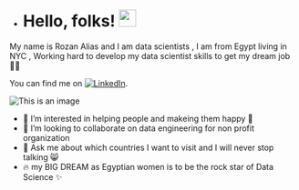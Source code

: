 - # Hello, folks! <img src="https://raw.githubusercontent.com/MartinHeinz/MartinHeinz/master/wave.gif" width="30px">
My name is Rozan Alias and I am data scientists , I am from Egypt living in NYC , Working hard to develop my data scientist skills to get my dream job 👩‍🎓

You can find me on [![LinkedIn][2.2]][2].

<!-- Icons -->

[2.2]: https://raw.githubusercontent.com/MartinHeinz/MartinHeinz/master/linkedin-3-16.png (LinkedIn icon without padding)

<!-- Links to your social media accounts -->

[2]: https://www.linkedin.com/in/rozan-alias/


![This is an image](https://myoctocat.com/assets/images/base-octocat.svg) 



- 👀 I’m interested in helping people and makeing them happy 🤗 
- 💞️ I’m looking to collaborate on data engineering for non profit organization 
- 💬 Ask me about which countries I want to visit and I will never stop talking 😸
- 🔥  my BIG DREAM as Egyptian women is to be the rock star of Data Science ✨

<!---
rozanalias/rozanalias is a ✨ special ✨ repository because its `README.md` (this file) appears on your GitHub profile.
You can click the Preview link to take a look at your changes.
--->
